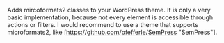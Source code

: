 Adds mircoformats2 classes to your WordPress theme. It is only a very basic implementation, because not every element is accessible through actions or filters. I would recommend to use a theme that supports microformats2, like [https://github.com/pfefferle/SemPress "SemPress"].
